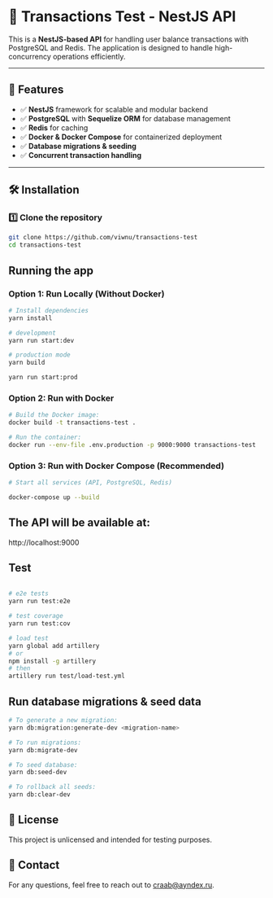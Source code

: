 # 🚀 Transactions Test - NestJS API

This is a **NestJS-based API** for handling user balance transactions with PostgreSQL and Redis. The application is designed to handle high-concurrency operations efficiently.

---

## 📌 Features

- ✅ **NestJS** framework for scalable and modular backend
- ✅ **PostgreSQL** with **Sequelize ORM** for database management
- ✅ **Redis** for caching
- ✅ **Docker & Docker Compose** for containerized deployment
- ✅ **Database migrations & seeding**
- ✅ **Concurrent transaction handling**

---

## 🛠️ Installation

### **1️⃣ Clone the repository**

```bash
git clone https://github.com/viwnu/transactions-test
cd transactions-test
```

## Running the app

### Option 1: Run Locally (Without Docker)

```bash
# Install dependencies
yarn install
```

```bash
# development
yarn run start:dev
```

```bash
# production mode
yarn build

yarn run start:prod
```

### Option 2: Run with Docker

```bash
# Build the Docker image:
docker build -t transactions-test .
```

```bash
# Run the container:
docker run --env-file .env.production -p 9000:9000 transactions-test
```

### Option 3: Run with Docker Compose (Recommended)

```bash
# Start all services (API, PostgreSQL, Redis)

docker-compose up --build
```

## The API will be available at:

http://localhost:9000

## Test

```bash

# e2e tests
yarn run test:e2e

# test coverage
yarn run test:cov

# load test
yarn global add artillery
# or
npm install -g artillery
# then
artillery run test/load-test.yml
```

## Run database migrations & seed data

```bash
# To generate a new migration:
yarn db:migration:generate-dev <migration-name>
```

```bash
# To run migrations:
yarn db:migrate-dev
```

```bash
# To seed database:
yarn db:seed-dev
```

```bash
# To rollback all seeds:
yarn db:clear-dev
```

## 📄 License

This project is unlicensed and intended for testing purposes.

## 📩 Contact

For any questions, feel free to reach out to craab@ayndex.ru.
